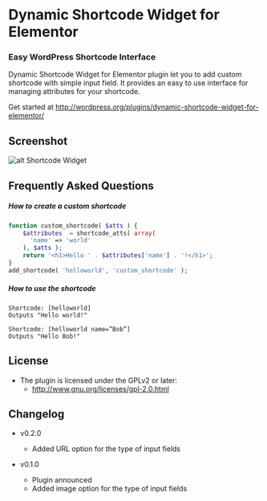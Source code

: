 # Dynamic Shortcode Widget for Elementor
### Easy WordPress Shortcode Interface

Dynamic Shortcode Widget for Elementor plugin let you to add custom shortcode with simple input field. It provides an easy to use interface for managing attributes for your shortcode.

Get started at http://wordpress.org/plugins/dynamic-shortcode-widget-for-elementor/

## Screenshot
 ![alt Shortcode Widget](https://github.com/louisho5/dynamic-shortcode-widget-for-elementor/blob/5529766a8b6c33d10dc1d68b5ca9ffb891c9b052/image/screenshot.png)

## Frequently Asked Questions

##### How to create a custom shortcode
```php
function custom_shortcode( $atts ) {
    $attributes  = shortcode_atts( array(
      'name' => 'world'
    ), $atts );
    return '<h1>Hello ' . $attributes['name'] . '!</h1>';
}
add_shortcode( 'helloworld', 'custom_shortcode' );
```

##### How to use the shortcode
```
Shortcode: [helloworld]
Outputs "Hello world!"

Shortcode: [helloworld name=”Bob”]
Outputs "Hello Bob!"
```

## License
- The plugin is licensed under the GPLv2 or later:
  - http://www.gnu.org/licenses/gpl-2.0.html

## Changelog

- v0.2.0
  - Added URL option for the type of input fields
  
- v0.1.0
  - Plugin announced
  - Added image option for the type of input fields
